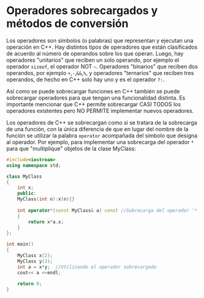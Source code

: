 # Operadores sobrecargados y métodos de conversión

Los operadores son símbolos (o palabras) que representan y ejecutan una operación en C++. Hay distintos tipos de operadores que están
clasificados de acuerdo al número de operandos sobre los que operan. Luego, hay operadores "unitarios" que reciben un solo operando,
por ejemplo el operador `sizeof`, el operador NOT `~`. Operadores "binarios" que reciben dos operandos, por ejemplo `+`,`-`,`&&`,`%`,
y operadores "ternarios" que reciben tres operandos, de hecho en C++ solo hay uno y es  el operador `?:`.

Así como se puede sobrecargar funciones en C++ también se puede sobrecargar operadores para que tengan una funcionalidad distinta. Es
importante mencionar que C++ permite sobrecargar CASI TODOS los operadores existentes pero NO PERMITE implementar nuevos operadores. 

Los operadores de C++ se sobrecargan como si se tratara de la sobrecarga de una función, con la única diferencia de que en lugar del
nombre de la función se utilizar la palabra `operator` acompañada del símbolo que designa al operador. Por ejemplo, para implementar
una sobrecarga del operador `*` para que "multiplique" objetos de la clase MyClass:

```C++ runnable
#include<iostream>
using namespace std;

class MyClass
{
	int x;
	public:
	MyClass(int n):x(n){}
	
	int operator*(const MyClass& a) const //Sobrecarga del operador '*' 
	{
		return x*a.x;
	}
}; 

int main()
{
	MyClass x(2);
    MyClass y(3);
    int a = x*y;  //Utilizando el operador sobrecargado
    cout<< a <<endl;
	
	return 0;
}
```
